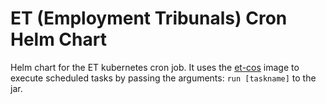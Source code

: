 # ET (Employment Tribunals) Cron Helm Chart

Helm chart for the ET kubernetes cron job. It uses the [et-cos](https://github.com/hmcts/et-ccd-callbacks) image to execute scheduled tasks by passing the arguments: `run [taskname]` to the jar.
